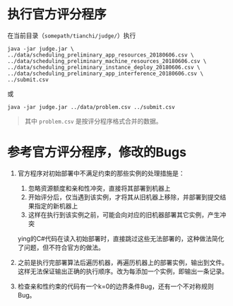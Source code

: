 # 执行官方评分程序

在当前目录（`somepath/tianchi/judge/`）执行

```
java -jar judge.jar \
../data/scheduling_preliminary_app_resources_20180606.csv \
../data/scheduling_preliminary_machine_resources_20180606.csv \
../data/scheduling_preliminary_instance_deploy_20180606.csv \
../data/scheduling_preliminary_app_interference_20180606.csv \
../submit.csv
```

或
```
java -jar judge.jar ../data/problem.csv ../submit.csv
```

> 其中 `problem.csv` 是按评分程序格式合并的数据。

# 参考官方评分程序，修改的Bugs
1. 官方程序对初始部署中不满足约束的那些实例的处理措施是：
    1. 忽略资源额度和亲和性冲突，直接将其部署到机器上
    2. 开始评分后，仅当遇到该实例，才将其从旧机器上移除，并部署到提交结果指定的新机器上
    3. 这样在执行到该实例之前，可能会向对应的旧机器部署其它实例，产生冲突

    ying的C#代码在读入初始部署时，直接跳过这些无法部署的，这种做法简化了问题，但不符合官方的做法。

2. 之前是执行完部署算法后遍历机器，再遍历机器上的部署实例，输出到文件。这样无法保证输出正确的执行顺序。改为每添加一个实例，即输出一条记录。

3. 检查亲和性约束的代码有一个k=0的边界条件Bug，还有一个不对称规则Bug。